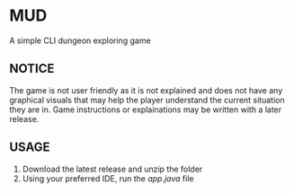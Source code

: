 # MUD
A simple CLI dungeon exploring game

## NOTICE
The game is not user friendly as it is not explained and does not have any graphical visuals that may help the player understand the current situation they are in. Game instructions or explainations may be written with a later release.

## USAGE 
1. Download the latest release and unzip the folder
2. Using your preferred IDE, run the <i>app.java</i> file
